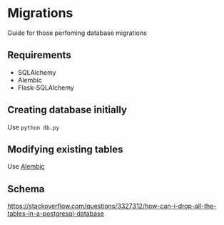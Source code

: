 # Migrations

Guide for those perfoming database migrations

## Requirements
- SQLAlchemy
- Alembic
- Flask-SQLAlchemy

## Creating database initially

Use `python db.py`


## Modifying existing tables

Use [Alembic](https://alembic.sqlalchemy.org/en/latest/)

## Schema

https://stackoverflow.com/questions/3327312/how-can-i-drop-all-the-tables-in-a-postgresql-database
